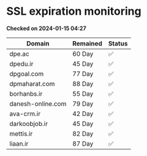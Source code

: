 # SSL expiration monitoring

**Checked on 2024-01-15 04:27**

| Domain | Remained | Status       |
|--------|----------|--------------|
| dpe.ac     | 60 Day   | ✅ |
| dpedu.ir     | 45 Day   | ✅ |
| dpgoal.com     | 77 Day   | ✅ |
| dpmaharat.com     | 88 Day   | ✅ |
| borhanbs.ir     | 55 Day   | ✅ |
| danesh-online.com     | 79 Day   | ✅ |
| ava-crm.ir     | 42 Day   | ✅ |
| darkoobjob.ir     | 45 Day   | ✅ |
| mettis.ir     | 82 Day   | ✅ |
| liaan.ir     | 87 Day   | ✅ |
